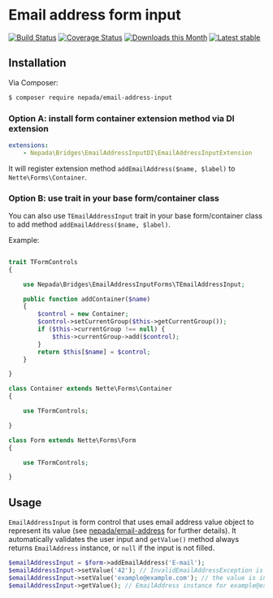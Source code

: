 Email address form input
========================

[![Build Status](https://travis-ci.org/nepada/email-address-input.svg?branch=master)](https://travis-ci.org/nepada/email-address-input)
[![Coverage Status](https://coveralls.io/repos/github/nepada/email-address-input/badge.svg?branch=master)](https://coveralls.io/github/nepada/email-address-input?branch=master)
[![Downloads this Month](https://img.shields.io/packagist/dm/nepada/email-address-input.svg)](https://packagist.org/packages/nepada/email-address-input)
[![Latest stable](https://img.shields.io/packagist/v/nepada/email-address-input.svg)](https://packagist.org/packages/nepada/email-address-input)


Installation
------------

Via Composer:

```sh
$ composer require nepada/email-address-input
```

### Option A: install form container extension method via DI extension

```yaml
extensions:
    - Nepada\Bridges\EmailAddressInputDI\EmailAddressInputExtension
```

It will register extension method `addEmailAddress($name, $label)` to `Nette\Forms\Container`.


### Option B: use trait in your base form/container class

You can also use `TEmailAddressInput` trait in your base form/container class to add method `addEmailAddress($name, $label)`.

Example:

```php

trait TFormControls
{

    use Nepada\Bridges\EmailAddressInputForms\TEmailAddressInput;

    public function addContainer($name)
    {
        $control = new Container;
        $control->setCurrentGroup($this->getCurrentGroup());
        if ($this->currentGroup !== null) {
            $this->currentGroup->add($control);
        }
        return $this[$name] = $control;
    }

}

class Container extends Nette\Forms\Container
{

    use TFormControls;

}

class Form extends Nette\Forms\Form
{

    use TFormControls;

}

``` 


Usage
-----

`EmailAddressInput` is form control that uses email address value object to represent its value (see [nepada/email-address](https://github.com/nepada/email-address) for further details).
It automatically validates the user input and `getValue()` method always returns `EmailAddress` instance, or `null` if the input is not filled.

```php
$emailAddressInput = $form->addEmailAddress('E-mail');
$emailAddressInput->setValue('42'); // InvalidEmailAddressException is thrown
$emailAddressInput->setValue('example@example.com'); // the value is internally converted to EmailAddress value object
$emailAddressInput->getValue(); // EmailAddress instance for example@example.com 
```
